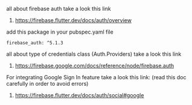 all about firebase auth take a look this link

1. https://firebase.flutter.dev/docs/auth/overview

add this package in your pubspec.yaml file

    firebase_auth: ^5.1.3

all about type of credentials class (Auth.Providers) take a look this link

1. https://firebase.google.com/docs/reference/node/firebase.auth

For integrating Google Sign In feature take a look this link:
(read this doc carefully in order to avoid errors)

1. https://firebase.flutter.dev/docs/auth/social#google